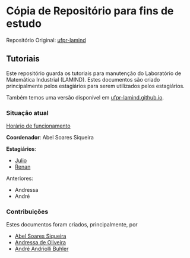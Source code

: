 # Cópia de Repositório para fins de estudo

Repositório Original: [ufpr-lamind](https://github.com/ufpr-lamind/tutoriais)

## Tutoriais

Este repositório guarda os tutoriais para manutenção do
Laboratório de Matemática Industrial (LAMIND).
Estes documentos são criado principalmente pelos estagiários
para serem utilizados pelos estagiários.

Também temos uma versão disponível em
[ufpr-lamind.github.io](http://ufpr-lamind.github.io).

### Situação atual

[Horário de funcionamento](https://github.com/ufpr-lamind/ufpr-lamind.github.io/blob/master/horario.md)

**Coordenador**: Abel Soares Siqueira

**Estagiários**:
  - [Julio](https://github.com/JulioParodi)
  - [Renan](https://github.com/RenanOD)

  Anteriores:
  - Andressa
  - André

### Contribuições

Estes documentos foram criados, principalmente, por
  - [Abel Soares Siqueira](http://github.com/abelsiqueira)
  - [Andressa de Oliveira](http://github.com/andryolivei)
  - [André Andriolli Buhler](http://github.com/andrebuhler)
